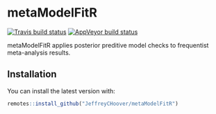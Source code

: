 
<!-- README.md is generated from README.Rmd. Please edit that file -->

# metaModelFitR

[![Travis build
status](https://travis-ci.org/JeffreyCHoover/metaModelFitR.svg?branch=master)](https://travis-ci.org/JeffreyCHoover/metaModelFitR)
[![AppVeyor build
status](https://ci.appveyor.com/api/projects/status/github/JeffreyCHoover/metaModelFitR?branch=master&svg=true)](https://ci.appveyor.com/project/JeffreyCHoover/metaModelFitR)

metaModelFitR applies posterior preditive model checks to frequentist
meta-analysis results.

## Installation

You can install the latest version with:

``` r
remotes::install_github("JeffreyCHoover/metaModelFitR")
```
